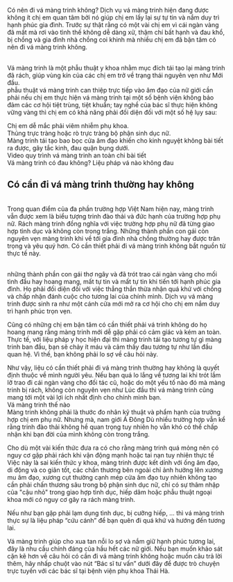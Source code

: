 <p>
	Có nên đi vá màng trinh không? Dịch vụ vá màng trinh hiện đang được không ít chị em quan tâm bởi nó giúp chị em lấy lại sự tự tin và nắm duy trì hạnh phúc gia đình. Trước sự thật rằng có một vài chị em vì cái ngàn vàng đã mất mà rơi vào tình thế không dễ dàng xử, thậm chí bất hạnh và đau khổ, bị chồng và gia đình nhà chồng coi khinh mà nhiều chị em đã bận tâm có nên đi vá màng trinh không.</p>
<p>
<p>
	<br />
	Vá màng trinh là một phẫu thuật y khoa nhằm mục đích tái tạo lại màng trinh đã rách, giúp vùng kín của các chị em trở về trạng thái nguyên vẹn như Mới đầu.<br />
	phẫu thuật vá màng trinh can thiệp trực tiếp vào âm đạo của nữ giới cần phải nếu chị em thực hiện vá màng trinh tại một số bệnh viện không bảo đảm các cơ hội tiệt trùng, tiệt khuẩn; tay nghề của bác sĩ thực hiện không vững vàng thì chị em có khả năng phải đối diện đối với một số hệ lụy sau:</p>
<p>
	Chị em dễ mắc phải viêm nhiễm phụ khoa.<br />
	Thủng trực tràng hoặc rò trực tràng bộ phận sinh dục nữ.<br />
	Màng trinh tái tạo bao bọc cửa âm đạo khiến cho kinh nguyệt không bài tiết ra được, gây tắc kinh, đau quặn bụng dưới.<br />
	Video quy trình vá màng trinh an toàn chi bài tiết<br />
	Vá màng trinh có đau không? Liệu pháp vá nào không đau</p>
<h2>
	Có cần đi vá màng trinh thường hay không</h2>
<p>
	<br />
	Trong quan điểm của đa phần trường hợp Việt Nam hiện nay, màng trinh vẫn được xem là biểu tượng trinh đào thải và đức hạnh của trường hợp phụ nữ. Rách màng trinh đồng nghĩa với việc trường hợp phụ nữ đã từng giao hợp tình dục và không còn trong trắng. Những thành phần con gái còn nguyên vẹn màng trinh khi về tới gia đình nhà chồng thường hay được trân trọng và yêu quý hơn. Có cần thiết phải đi vá màng trinh không bắt nguồn từ thực tế này.</p>
<p>
	<br />
	những thành phần con gái thơ ngây và đã trót trao cái ngàn vàng cho mối tình đầu hay hoang mang, mất tự tin và mất tự tin khi tiến tới hạnh phúc gia đình. Họ phải đối diện đối với việc thẳng thắn thừa nhận quá khứ với chồng và chấp nhận đánh cuộc cho tương lai của chính mình. Dịch vụ vá màng trinh được sinh ra như một cánh cửa mới mở ra cơ hội cho chị em nắm duy trì hạnh phúc trọn vẹn.</p>
<p>
	Cũng có những chị em bận tâm có cần thiết phải vá trinh không do họ hoang mang rằng màng trinh mới dễ gặp phải có cảm giác và kém an toàn. Thực tế, với liệu pháp y học hiện đại thì màng trinh tái tạo tương tự gì màng trinh ban đầu, bạn sẽ chảy ít máu và cảm thấy đau tương tự như lần đầu quan hệ. Vì thế, bạn không phải lo sợ về câu hỏi này.</p>
<p>
	Như vậy, liệu có cần thiết phải đi vá màng trinh thường hay không là quyết định thuộc về mình người yêu. Nếu bạn quá lo lắng về tương lai khi trót lầm lỡ trao đi cái ngàn vàng cho đối tác cũ, hoặc do một yếu tố nào đó mà màng trinh bị rách, không còn nguyên vẹn như Lúc đầu thì vá màng trinh cũng mang tới một vài lợi ích nhất định cho chính mình bạn.<br />
	Vá màng trinh thế nào<br />
	Màng trinh không phải là thước đo nhân kỹ thuật và phẩm hạnh của trường hợp chị em phụ nữ. Nhưng mà, nam giới Á Đông Dù nhiều trường hợp vẫn kể rằng trinh đào thải không hề quan trọng tuy nhiên họ vẫn khó có thể chấp nhận khi bạn đời của mình không còn trong trắng.</p>
<p>
	Cho dù một vài kiến thức đưa ra có cho rằng màng trinh quá mỏng nên có nguy cơ gặp phải rách khi vận động mạnh hoặc tai nạn tuy nhiên thực tế Việc này là sai kiến thức y khoa, màng trinh được kết dính với ống âm đạo, di động và co giãn tốt, các chấn thương bên ngoài chỉ ảnh hưởng lên xương mu âm đạo, xương cụt thường cạnh mép cửa âm đạo tuy nhiên không tạo cần phải chấn thương sâu trong bộ phận sinh dục nữ, chỉ có sự thâm nhập của "cậu nhỏ" trong giao hợp tình dục, hiếp dâm hoặc phẫu thuật ngoại khoa mới có nguy cơ gây ra rách màng trinh.</p>
<p>
	Nếu như bạn gặp phải lạm dụng tình dục, bị cưỡng hiếp, … thì vá màng trinh thực sự là liệu pháp “cứu cánh” để bạn quên đi quá khứ và hướng đến tương lai.</p>
<p>
	Vá màng trinh giúp cho xua tan nỗi lo sợ và nắm giữ hạnh phúc tương lai, đây là nhu cầu chính đáng của hầu hết các nữ giới. Nếu bạn muốn khảo sát cặn kẽ hơn về câu hỏi có cần đi vá màng trinh không hoặc muốn câu trả lời thêm, hãy nhấp chuột vào nút “Bác sĩ tư vấn” dưới đây để được trò chuyện trực tuyến với các bác sĩ tại bệnh viện phụ khoa Thái Hà.</p>
<p>

